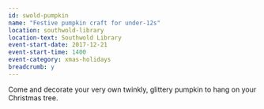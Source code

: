 ```yaml
---
id: swold-pumpkin
name: "Festive pumpkin craft for under-12s"
location: southwold-library
location-text: Southwold Library
event-start-date: 2017-12-21
event-start-time: 1400
event-category: xmas-holidays
breadcrumb: y
---
```


Come and decorate your very own twinkly, glittery pumpkin to hang on your Christmas tree.
